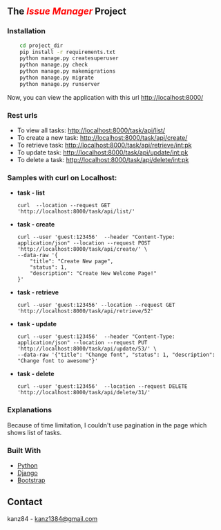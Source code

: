 ## The <span style="color:red">*Issue Manager*</span> Project


### Installation
```sh
	cd project_dir
	pip install -r requirements.txt
	python manage.py createsuperuser
	python manage.py check
	python manage.py makemigrations
	python manage.py migrate
	python manage.py runserver
```
Now, you can view the application with this url [http://localhost:8000/](http://localhost:8000/)


### Rest urls
* To view all tasks:  [http://localhost:8000/task/api/list/](http://localhost:8000/task/api/list/)
* To create a new task:  [http://localhost:8000/task/api/create/](http://localhost:8000/task/api/create/)
* To retrieve task:  [http://localhost:8000/task/api/retrieve/<int:pk>](http://localhost:8000/task/api/retrieve/<int:pk>)
* To update task:  [http://localhost:8000/task/api/update/<int:pk>](http://localhost:8000/task/api/update/<int:pk>/)
* To delete a task:  [http://localhost:8000/task/api/delete/<int:pk>](http://localhost:8000/task/api/delete/<int:pk>/)

### Samples with curl on Localhost: 
* **task - list**
    ```commandline
    curl  --location --request GET 'http://localhost:8000/task/api/list/'
    ```

* **task - create** 
    ```commandline
    curl --user 'guest:123456'  --header "Content-Type: application/json" --location --request POST 'http://localhost:8000/task/api/create/' \
    --data-raw '{
        "title": "Create New page",
        "status": 1,
        "description": "Create New Welcome Page!"
    }'
    ```


* **task - retrieve** 
    ```commandline
    curl --user 'guest:123456' --location --request GET 'http://localhost:8000/task/api/retrieve/52'
    ```

* **task - update**

    ```commandline
    curl --user 'guest:123456'  --header "Content-Type: application/json" --location --request PUT 'http://localhost:8000/task/api/update/53/' \
    --data-raw '{"title": "Change font", "status": 1, "description": "Change font to awesome"}'
    ```

* **task - delete**
    ```commandline
    curl --user 'guest:123456'  --location --request DELETE 'http://localhost:8000/task/api/delete/31/'
    ```



### Explanations
Because of time limitation, I couldn't use pagination in the page which shows list of tasks.



### Built With

* [Python](https://python.org)
* [Django](https://djangoproject.com)
* [Bootstrap](https://getbootstrap.com)

## Contact
kanz84 -  kanz1384@gmail.com
